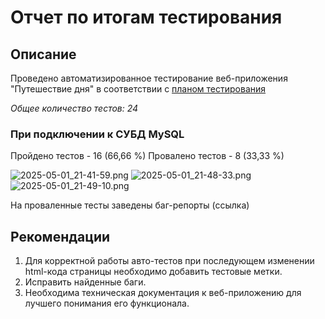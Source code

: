 # Отчет по итогам тестирования

## Описание

Проведено автоматизированное тестирование веб-приложения "Путешествие дня" в соответствии с [планом тестирования](https://github.com/NataliaKuzmicheva/qa-diploma/blob/main/documents/Plan.md)

*Общее количество тестов: 24*

### При подключении к СУБД MySQL

Пройдено тестов - 16 (66,66 %)
Провалено тестов - 8 (33,33 %)

![2025-05-01_21-41-59.png](..%2F..%2F..%2FYandexDisk-ginetulina.nat%2F%D1%EA%F0%E8%ED%F8%EE%F2%FB%2F2025-05-01_21-41-59.png)
![2025-05-01_21-48-33.png](..%2F..%2F..%2FYandexDisk-ginetulina.nat%2F%D1%EA%F0%E8%ED%F8%EE%F2%FB%2F2025-05-01_21-48-33.png)
![2025-05-01_21-49-10.png](..%2F..%2F..%2FYandexDisk-ginetulina.nat%2F%D1%EA%F0%E8%ED%F8%EE%F2%FB%2F2025-05-01_21-49-10.png)

На проваленные тесты заведены баг-репорты (ссылка)

## Рекомендации

1. Для корректной работы авто-тестов при последующем изменении html-кода страницы необходимо добавить тестовые метки.
2. Исправить найденные баги.
3. Необходима техническая документация к веб-приложению для лучшего понимания его функционала.



